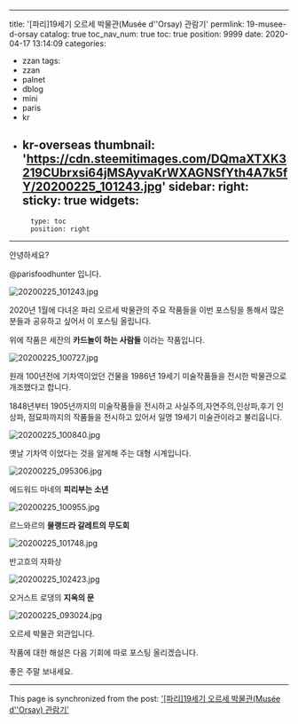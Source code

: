 
---
title: '[파리]19세기 오르세 박물관(Musée d''Orsay) 관람기'
permlink: 19-musee-d-orsay
catalog: true
toc_nav_num: true
toc: true
position: 9999
date: 2020-04-17 13:14:09
categories:
- zzan
tags:
- zzan
- palnet
- dblog
- mini
- paris
- kr
- kr-overseas
thumbnail: 'https://cdn.steemitimages.com/DQmaXTXK3219CUbrxsi64jMSAyvaKrWXAGNSfYth4A7k5fY/20200225_101243.jpg'
sidebar:
    right:
        sticky: true
widgets:
    -
        type: toc
        position: right
---


안녕하세요?

@parisfoodhunter 입니다. 

![20200225_101243.jpg](https://cdn.steemitimages.com/DQmaXTXK3219CUbrxsi64jMSAyvaKrWXAGNSfYth4A7k5fY/20200225_101243.jpg)

2020년 1월에 다녀온 파리 오르세 박물관의 주요 작품들을 이번 포스팅을 통해서 많은 분들과 공유하고 싶어서 이 포스팅 올립니다.

위에 작품은 세잔의 **카드놀이 하는 사람들** 이라는 작품입니다. 

![20200225_100727.jpg](https://cdn.steemitimages.com/DQmVgndNjSRbcNFo8UzJM2R9U99kyebzbawXAgAExM37Lkj/20200225_100727.jpg)

원래 100년전에 기차역이었던 건물을 1986년 19세기 미술작품들을 전시한 박물관으로 개조했다고 합니다. 

1848년부터 1905년까지의 미술작품들을 전시하고
사실주의,자연주의,인상파,후기 인상파, 점묘파까지의 작품들을 전시하고 있어서 일명 19세기 미술관이라고 불리웁니다. 

![20200225_100840.jpg](https://cdn.steemitimages.com/DQmasDhNU1tdep7FGMUWwkvRE5qVZn2ChTVzWyQ5Mtv5bq5/20200225_100840.jpg)

옛날 기차역 이었다는 것을 알게해 주는 대형 시계입니다. 

![20200225_095306.jpg](https://cdn.steemitimages.com/DQmfBGULgU1XRsWNGr81GwZuoCmNChubXSZbTmE41W1uQmz/20200225_095306.jpg)

에드워드 마네의 **피리부는 소년**

![20200225_100955.jpg](https://cdn.steemitimages.com/DQmQKTXH3QKzwaiXd14AzfjzVkvxApYVfj5CP25DEVcfXAX/20200225_100955.jpg)

르느와르의 **물랭드라 갈레트의 무도회**

![20200225_101748.jpg](https://cdn.steemitimages.com/DQmRpBpptdGVhbquQJfnHSbUMffWVRoGDQEixtkzfPPnY89/20200225_101748.jpg)

반고흐의 자화상

![20200225_102423.jpg](https://cdn.steemitimages.com/DQmaAyXQcM3Q3Mh1hAN7oH6usJHLfaXref38Wzpaku4i2Qd/20200225_102423.jpg)

오거스트 로댕의 **지옥의 문**

![20200225_093024.jpg](https://cdn.steemitimages.com/DQmXP3NzbfT55XBAHUrXYRHegDybJ4ySqtjpzJk1G8RVZ6M/20200225_093024.jpg)

오르세 박물관 외관입니다.

작품에 대한 해설은 다음 기회에 따로 포스팅 올리겠습니다.  

좋은 주말 보내세요.

- - -

This page is synchronized from the post: ['[파리]19세기 오르세 박물관(Musée d''Orsay) 관람기'](https://steemit.com/@parisfoodhunter/19-musee-d-orsay)
